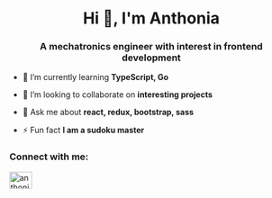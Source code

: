 <h1 align="center">Hi 👋, I'm Anthonia</h1>
<h3 align="center">A mechatronics engineer with interest in frontend development</h3>

- 🌱 I’m currently learning **TypeScript, Go**

- 👯 I’m looking to collaborate on **interesting projects**

- 💬 Ask me about **react, redux, bootstrap, sass**

- ⚡ Fun fact **I am a sudoku master**

<h3 align="left">Connect with me:</h3>
<p align="left">
<a href="https://linkedin.com/in/anthonia ologbosere" target="blank"><img align="center" src="https://raw.githubusercontent.com/rahuldkjain/github-profile-readme-generator/master/src/images/icons/Social/linked-in-alt.svg" alt="anthonia ologbosere" height="30" width="40" /></a>
</p>

